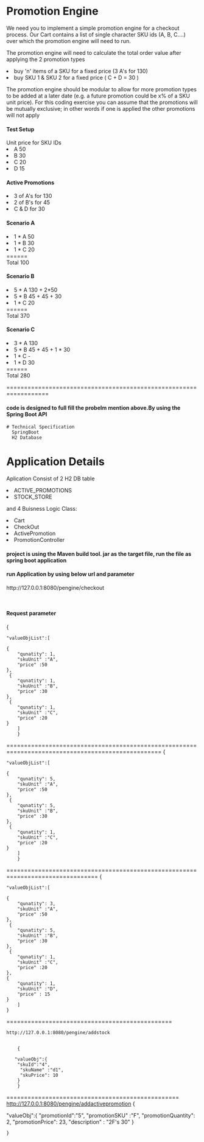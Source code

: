

<h1> Promotion Engine</h1>
We need you to implement a simple promotion engine for a checkout process. Our Cart contains a list of single character SKU ids (A, B, C....) over which the promotion engine will need to run.

The promotion engine will need to calculate the total order value after applying the 2 promotion types
	<li>buy 'n' items of a SKU for a fixed price (3 A's for 130)</li>
	<li>buy SKU 1 & SKU 2 for a fixed price ( C + D = 30 )</li>
	
	
The promotion engine should be modular to allow for more promotion types to be added at a later date (e.g. a future promotion could be x% of a SKU unit price). For this coding exercise you can assume that the promotions will be mutually exclusive; in other words if one is applied the other promotions will not apply</p>
<h4>Test Setup</h4>
Unit price for SKU IDs
<li>A      50</li>
<li>B      30</li>
<li>C      20</li>
<li>D      15</li>

<h4>Active Promotions</h4>
<li>3 of A's for 130</li>
<li>2 of B's for 45</li>
<li>C & D for 30</li>

<h4>Scenario A</h4>
<li>1 * A     50</li>
<li>1 * B     30</li>
<li>1 * C     20</li>
 ======</br>
Total     100

<h4>Scenario B</h4>
<li>5 * A     130 + 2*50</li>
<li>5 * B     45 + 45 + 30</li>
<li>1 * C     20</li>
======</br>
Total     370

<h4>Scenario C</h4>
<li>3 * A     130</li>
<li>5 * B     45 + 45 + 1 * 30</li>
<li>1 * C     -</li>
<li>1 * D     30</li>
======</br>
Total     280


================================================================== 

<h4>code is designed to full fill the probelm mention above.By using the Spring Boot API</h4>

	# Technical Specification
 	  SpringBoot 
 	  H2 Database 
# Application Details

  Aplication Consist of 2 H2 DB table 
  
  <li>ACTIVE_PROMOTIONS </li>
  <li>STOCK_STORE </li>
  
  and 4 Buisness Logic Class:
  <li>Cart</li>
   <li> CheckOut</li>
   <li> ActivePromotion</li>
    <li>PromotionController</li>
  
  
  <h4>project is using the Maven build tool. jar as the target file, run the file as spring boot application </h4>
  
 <h4> run Application by using below url and parameter</h4>
  <p>http://127.0.0.1:8080/pengine/checkout</p><br/>
 <h4> Request parameter</h4>
 
  {
    
    "valueObjList":[

    {
        "qunatity": 1,
        "skuUnit" :"A",
        "price" :50
    },
     {
        "qunatity": 1,
        "skuUnit" :"B",
        "price" :30
    },
     {
        "qunatity": 1,
        "skuUnit" :"C",
        "price" :20
    }
		]
		}
==================================================================================================
{
    
    "valueObjList":[

    {
        "qunatity": 5,
        "skuUnit" :"A",
        "price" :50
    },
     {
        "qunatity": 5,
        "skuUnit" :"B",
        "price" :30
    },
     {
        "qunatity": 1,
        "skuUnit" :"C",
        "price" :20
    }
		]
		}
================================================================================
{
    
    "valueObjList":[

    {
        "qunatity": 3,
        "skuUnit" :"A",
        "price" :50
    },
     {
        "qunatity": 5,
        "skuUnit" :"B",
        "price" :30
    },
     {
        "qunatity": 1,
        "skuUnit" :"C",
        "price" :20
    },
    {
        "qunatity": 1,
        "skuUnit" :"D",
        "price" : 15
    }
		]
	}
=============================================== 

	http://127.0.0.1:8080/pengine/addstock


		{

	   "valueObj":{
	    "skuId":"4",
	     "skuName" :"d1",
	     "skuPrice": 10
		}
		}
 ================================================= 
 http://127.0.0.1:8080/pengine/addactivepromotion
 {

"valueObj":{
    "promotionId":"5",
     "promotionSKU" :"F",
     "promotionQuantity": 2,
     "promotionPrice": 23,
     "description" : "2F's 30"
	}

	}
